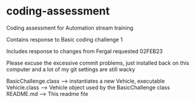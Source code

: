 # coding-assessment

Coding assessment for Automation stream training

Contains response to Basic coding challenge 1

Includes response to changes from Fergal requested 02FEB23

Please excuse the excessive commit problems, just installed back on this computer and a lot of my git settings are still wacky

BasicChallenge.class    --> instantiates a new Vehicle, executable
Vehicle.class           --> Vehicle object used by the BasicChallenge class
README.md               --> This readme file
